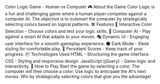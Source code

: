  Color Logic Game - Human vs Computer
 🎮 About the Game
 Color Logic is a fun and challenging game where a human player competes against a computer AI. The objective is to outsmart the computer by strategically selecting colors based on logical patterns.
 🛠 Features
 🎨 Interactive Color Selection - Choose colors and test your logic skills.
 🧠 Computer AI - Play against a smart AI that adapts to your moves.
 🎭 Dynamic UI - Engaging user interface for a smooth gameplay experience.
 🌑 Dark Mode - Sleek styling for comfortable play.
 💾 Persistent Scores - Keep track of your progress.
 📦 Technologies Used
 HTML - Structuring the game interface.
 CSS - Styling and responsive design.
 JavaScript (jQuery) - Game logic and interactivity.
 🎯 How to Play
 Start the game by selecting a color.
 The computer will then choose a color.
 Use logic to anticipate the AI's next moves.
 Win by strategically selecting colors that give you the advantage!

